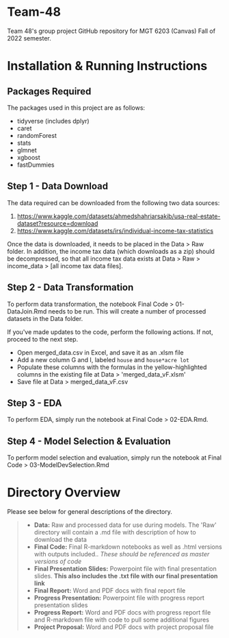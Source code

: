 # Team-48
Team 48's group project GitHub repository for MGT 6203 (Canvas) Fall of 2022 semester.

# Installation & Running Instructions

## Packages Required
The packages used in this project are as follows:
- tidyverse (includes dplyr)
- caret
- randomForest
- stats
- glmnet
- xgboost
- fastDummies

## Step 1 - Data Download
The data required can be downloaded from the following two data sources:
1. https://www.kaggle.com/datasets/ahmedshahriarsakib/usa-real-estate-dataset?resource=download
2. https://www.kaggle.com/datasets/irs/individual-income-tax-statistics

Once the data is downloaded, it needs to be placed in the Data > Raw folder. In addition, the income tax data (which downloads as a zip) should be decompressed, so that all income tax data exists at Data > Raw > income_data > \[all income tax data files\].

## Step 2 - Data Transformation
To perform data transformation, the notebook Final Code > 01-DataJoin.Rmd needs to be run. This will create a number of processed datasets in the Data folder. 

If you've made updates to the code, perform the following actions. If not, proceed to the next step.
* Open merged_data.csv in Excel, and save it as an .xlsm file
* Add a new column G and I, labeled `house` and `house*acre lot` 
* Populate these columns with the formulas in the yellow-highlighted columns in the existing file at Data > 'merged_data_vF.xlsm' 
* Save file at Data > merged_data_vF.csv

## Step 3 - EDA
To perform EDA, simply run the notebook at Final Code > 02-EDA.Rmd.

## Step 4 - Model Selection & Evaluation
To perform model selection and evaluation, simply run the notebook at Final Code > 03-ModelDevSelection.Rmd

# Directory Overview
Please see below for general descriptions of the directory.

> - **Data:** Raw and processed data for use during models. The 'Raw' directory will contain a .md file with description of how to download the data
> - **Final Code:** Final R-markdown notebooks as well as .html versions with outputs included.. *These should be referenced as master versions of code*
> - **Final Presentation Slides:** Powerpoint file with final presentation slides. **This also includes the .txt file with our final presentation link**
> - **Final Report:** Word and PDF docs with final report file
> - **Progress Presentation:** Powerpoint file with progress report presentation slides
> - **Progress Report:** Word and PDF docs with progress report file and R-markdown file with code to pull some additional figures
> - **Project Proposal:** Word and PDF docs with project proposal file
